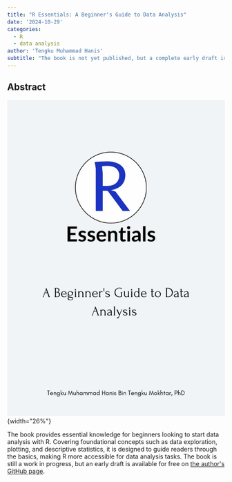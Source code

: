 ```yaml
---
title: "R Essentials: A Beginner's Guide to Data Analysis"
date: '2024-10-29'
categories: 
  - R
  - data analysis
author: 'Tengku Muhammad Hanis'
subtitle: "The book is not yet published, but a complete early draft is freely available on [the author's GitHub page](https://tengku-hanis.github.io/r_essential/)."
---
```


## **Abstract**

![](featured.png){width="26%"}

The book provides essential knowledge for beginners looking to start data analysis with R. Covering foundational concepts such as data exploration, plotting, and descriptive statistics, it is designed to guide readers through the basics, making R more accessible for data analysis tasks. The book is still a work in progress, but an early draft is available for free on [the author's GitHub page](https://tengku-hanis.github.io/r_essential/).
